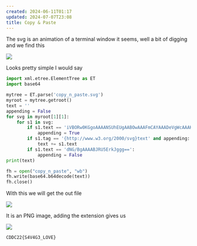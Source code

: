 ```yaml
---
created: 2024-06-11T01:17
updated: 2024-07-07T23:08
title: Copy & Paste
---
```


The svg is an animation of a terminal window it seems, well a bit of digging and we find this

![](https://res.cloudinary.com/kumonochisanaka/image/upload/v1718083133/2024/06/72db4692a297c19c5a3f3f4fff0a7ba7.png)

Looks pretty simple I would say

```python
import xml.etree.ElementTree as ET
import base64

mytree = ET.parse('copy_n_paste.svg')
myroot = mytree.getroot()
text = ''
appending = False
for svg in myroot[1][1]:
    for s1 in svg:
        if s1.text == 'iVBORw0KGgoAAAANSUhEUgAABOwAAAFmCAYAAADeVgWcAAAKBWlDQ1BJQ0MgUHJvZmlsZQAASImVlndU':
            appending = True
        if s1.tag == '{http://www.w3.org/2000/svg}text' and appending:
            text += s1.text
        if s1.text == 'dNG/BgAAAABJRU5ErkJggg==':
            appending = False
print(text)

fh = open("copy_n_paste", "wb")
fh.write(base64.b64decode(text))
fh.close()
```

With this we will get the out file

![](https://res.cloudinary.com/kumonochisanaka/image/upload/v1718083134/2024/06/dfee8ea1be6b0a798b4ab9abe72a7b85.png)

It is an PNG image, adding the extension gives us

![](https://res.cloudinary.com/kumonochisanaka/image/upload/v1718083135/2024/06/a7ef03dca2f7c6adcfd8656a8066cc24.png)

```
CDDC22{S4V4G3_LOVE}
```
